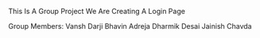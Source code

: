 This Is A Group Project We Are Creating A Login Page 

Group Members:
Vansh Darji
Bhavin Adreja
Dharmik Desai
Jainish Chavda


